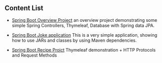 ## Content List

- [Spring Boot Overview Project](https://github.com/Ivanhola/Spring-Framework-Course-Learning/tree/master/Spring%20Udemy%20Course%20-%20Advanced/Spring%20Boot%20Overview%20Project) an overview project demonstrating 
some simple Spring Controllers, Thymeleaf, Database with Spring data JPA.

- [Spring Boot Joke application](https://github.com/Ivanhola/Spring-Framework-Course-Learning/tree/master/Spring%20Udemy%20Course%20-%20Advanced/Joke%20application) This is a very simple application, showing how to use JARs and classes by using Maven dependencies.

- [Spring Boot Recipe Projct](https://github.com/Ivanhola/Spring-Framework-Course-Learning/tree/master/Spring%20Udemy%20Course%20-%20Advanced/RecipeProject) Thymeleaf demonstration + HTTP Protocols and Request Methods
